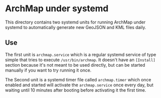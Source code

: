 ArchMap under systemd
=====================

This directory contains two systemd units for running ArchMap under systemd to automatically generate new GeoJSON and KML files daily.


Use
---

The first unit is `archmap.service` which is a regular systemd service of type simple that
tries to execute `/usr/bin/archmap`. It doesn't have an `[Install]` section because
it's not meant to be used directly, but can be started manually if you want to try running it once.

The Second unit is a systemd timer file called `archmap.timer` which once enabled and started will activate
the `archmap.service` once every day, but waiting until 10 minutes after booting before activating it the first time.
